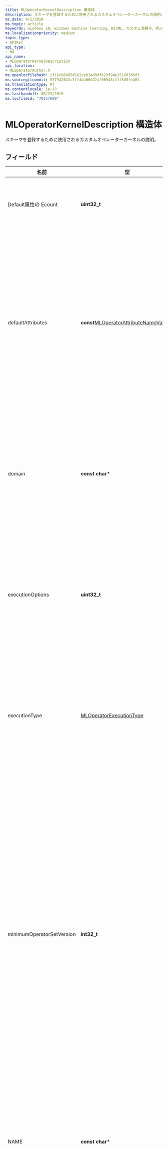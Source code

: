 ```yaml
---
title: MLOperatorKernelDescription 構造体
description: スキーマを登録するために使用されるカスタムオペレーターカーネルの説明。
ms.date: 4/1/2019
ms.topic: article
keywords: windows 10、windows machine learning、WinML、カスタム演算子、Mloperatorカーネルの説明
ms.localizationpriority: medium
topic_type:
- APIRef
api_type:
- NA
api_name:
- MLOperatorKernelDescription
api_location:
- MLOperatorAuthor.h
ms.openlocfilehash: 2f16c86805d162ceb14d9df629f94e1516d3b5d3
ms.sourcegitcommit: 577942041c1ff4da60d22af96543c11f5d5fe401
ms.translationtype: MT
ms.contentlocale: ja-JP
ms.lasthandoff: 08/29/2019
ms.locfileid: "70157699"
---
```

# <a name="mloperatorkerneldescription-struct"></a>MLOperatorKernelDescription 構造体

スキーマを登録するために使用されるカスタムオペレーターカーネルの説明。

## <a name="fields"></a>フィールド

| 名前 | 型 | 説明 |
|------|------|-------------|
| Default属性の Ecount | **uint32_t** | 指定された既定の属性値の数。 |
| defaultAttributes | **const**[MLOperatorAttributeNameValue](MLOperatorAttributeNameValue.md)* | 属性の既定値。 これらは、演算子の型を含むモデルで属性が指定されていない場合に適用されます。 |
| domain | **const char*** | オペレーターのドメインの名前を表す、NULL で終わる UTF-8 文字列。 |
| executionOptions | **uint32_t** | 追加オプション用に予約されています。 0 を指定する必要があります。 |
| executionType | [MLOperatorExecutionType](MLOperatorExecutionType.md) | カーネルが計算に CPU と GPU のどちらを使用するかを指定します。 |
| minimumOperatorSetVersion | **int32_t** | このカーネルが有効な演算子セットの最小バージョン。 最大バージョンは、同じドメインの後続のバージョンに対するオペレーターセットスキーマの登録に基づいて推定されます。 |
| NAME | **const char*** | NULL で終わる、演算子の名前を表す UTF-8 文字列。 |
| options | [MLOperatorKernelOptions](MLOperatorKernelOptions.md) | カーネルのオプション。すべての実行プロバイダーの種類に適用されます。 |
| typeConstraintCount | **uint32_t** | 指定された型制約の数。 |
| typeConstraints | **const**[MLOperatorEdgeTypeConstraint](MLOperatorEdgeTypeConstraint.md)* | 型制約の配列。 各制約では、型ラベル文字列に関連付けられている入力と出力を1つ以上のエッジ型に制限します。 |

## <a name="requirements"></a>要件

| | |
|-|-|
| **サポートされている最低限のクライアント** | Windows 10、ビルド17763 |
| **サポートされている最小サーバー** | デスクトップエクスペリエンスを備えた Windows Server 2019 |
| **項目** | MLOperatorAuthor. h |

[!INCLUDE [help](../../includes/get-help.md)]
